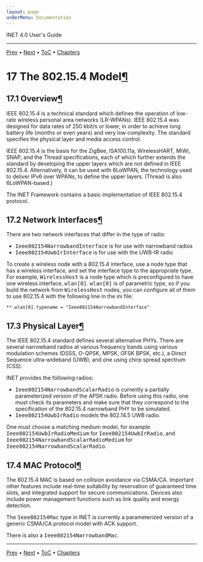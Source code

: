 ```yaml
---
layout: page
underMenu: Documentation
---
```




<div>INET 4.0 User's Guide<hr width='100%'></div>
<div class='oppnavbar'><a href="chap16.html">Prev</a> &#8226; <a href="chap18.html">Next</a> &#8226; <a href="toc.html#toc_17">ToC</a> &#8226; <a href="index.html">Chapters</a></div><h1><a name="cha:802154"></a>17 The 802.15.4 Model<a class="headerlink" href="#cha:802154" title="Permalink to this headline">&para;</a></h1>

<p><h2><a name="sec:802154:overview"></a>17.1 Overview<a class="headerlink" href="#sec:802154:overview" title="Permalink to this headline">&para;</a></h2>

<p>IEEE 802.15.4 is a technical standard which defines the operation of low-rate
wireless personal area networks (LR-WPANs). IEEE 802.15.4 was designed for data
rates of 250 kbit/s or lower, in order to achieve long battery life (months or
even years) and very low complexity. The standard specifies the physical layer
and media access control.

<p>IEEE 802.15.4 is the basis for the ZigBee, ISA100.11a, WirelessHART, MiWi, SNAP,
and the Thread specifications, each of which further extends the standard by
developing the upper layers which are not defined in IEEE 802.15.4.
Alternatively, it can be used with 6LoWPAN, the technology used to deliver IPv6
over WPANs, to define the upper layers. (Thread is also 6LoWPAN-based.)

<p>The INET Framework contains a basic implementation of IEEE 802.15.4 protocol.

<p>
<h2><a name="sec:802154:network-interfaces"></a>17.2 Network Interfaces<a class="headerlink" href="#sec:802154:network-interfaces" title="Permalink to this headline">&para;</a></h2>

<p>There are two network interfaces that differ in the type of radio:

<p><ul>
  <li> <tt>Ieee802154NarrowbandInterface</tt> is for use with narrowband radios</li>
  <li> <tt>Ieee802154UwbIrInterface</tt> is for use with the UWB-IR radio</li>
</ul>

<p>
To create a wireless node with a 802.15.4 interface, use a node type
that has a wireless interface, and set the interface type to the
appropriate type. For example, <tt>WirelessHost</tt> is a node type
which is preconfigured to have one wireless interface, <tt>wlan[0]</tt>.
<tt>wlan[0]</tt> is of parametric type, so if you build the network from
<tt>WirelessHost</tt> nodes, you can configure all of them to use
802.15.4 with the following line in the ini file:

<pre><code data-language="ini">**.wlan[0].typename = "Ieee802154NarrowbandInterface"</code></pre><p>
<h2><a name="sec:802154:physical-layer"></a>17.3 Physical Layer<a class="headerlink" href="#sec:802154:physical-layer" title="Permalink to this headline">&para;</a></h2>

<p>The IEEE 802.15.4 standard defines several alternative PHYs. There are
several narrowband radios at various frequency bands using various modulation
schemes (DSSS, O-QPSK, MPSK, GFSK BPSK, etc.), a Direct Sequence ultra-wideband
(UWB), and one using chirp spread spectrum (CSS).

<p>INET provides the following radios:

<p><ul>
  <li> <tt>Ieee802154NarrowbandScalarRadio</tt> is currently a partially
    parameterized version of the APSK radio. Before using this radio,
    one must check its parameters and make sure that they correspond to the
    specification of the 802.15.4 narrowband PHY to be simulated.</li>
  <li> <tt>Ieee802154UwbIrRadio</tt> models the 802.14.5 UWB radio.</li>
</ul>

<p>One must choose a matching medium model, for example
<tt>Ieee802154UwbIrRadioMedium</tt> for <tt>Ieee802154UwbIrRadio</tt>,
and <tt>Ieee802154NarrowbandScalarRadioMedium</tt> for
<tt>Ieee802154NarrowbandScalarRadio</tt>.

<p>
<h2><a name="sec:802154:mac-protocol"></a>17.4 MAC Protocol<a class="headerlink" href="#sec:802154:mac-protocol" title="Permalink to this headline">&para;</a></h2>

<p>The 802.15.4 MAC is based on collision avoidance via CSMA/CA. Important other
features include real-time suitability by reservation of guaranteed time slots,
and integrated support for secure communications. Devices also include power
management functions such as link quality and energy detection.

<p>The <tt>Ieee802154Mac</tt> type in INET is currently a parameterized
version of a generic CSMA/CA protocol model with ACK support.

<p>There is also a <tt>Ieee802154NarrowbandMac</tt>.

<p>

<hr class='pgbr'><div class='oppnavbar'><a href="chap16.html">Prev</a> &#8226; <a href="chap18.html">Next</a> &#8226; <a href="toc.html#toc_17">ToC</a> &#8226; <a href="index.html">Chapters</a></div>
